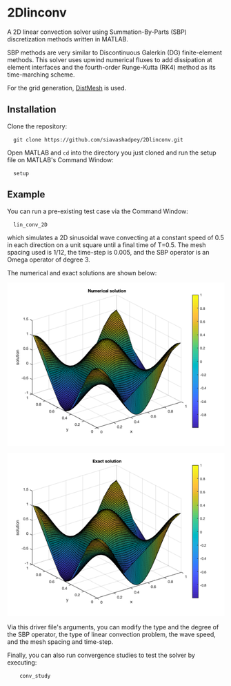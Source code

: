 # 2Dlinconv

A 2D linear convection solver using Summation-By-Parts (SBP) discretization methods written in MATLAB.

SBP methods are very similar to Discontinuous Galerkin (DG) finite-element methods. This solver uses upwind numerical fluxes to add dissipation at element interfaces and the fourth-order Runge-Kutta (RK4) method as its time-marching scheme.

For the grid generation, [DistMesh](http://persson.berkeley.edu/distmesh/) is used.

## Installation
Clone the repository:
```console
  git clone https://github.com/siavashadpey/2Dlinconv.git
```

Open MATLAB and `cd` into the directory you just cloned and run the setup file on MATLAB's Command Window:
```
  setup
```

## Example
You can run a pre-existing test case via the Command Window:
```console
  lin_conv_2D
```
which simulates a 2D sinusoidal wave convecting at a constant speed of 0.5 in each direction on a unit square until a final time of T=0.5. The mesh spacing used is 1/12, the time-step is 0.005, and the SBP operator is an Omega operator of degree 3.

The numerical and exact solutions are shown below:

![](numerical_soln_ex.png)

![](exact_soln_ex.png)


Via this driver file's arguments, you can modify the type and the degree of the SBP operator, the type of linear convection problem, the wave speed, and the mesh spacing and time-step.

Finally, you can also run convergence studies to test the solver by executing:
```console
	conv_study
```
